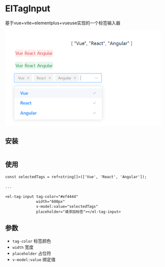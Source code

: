 # ElTagInput

基于vue+vite+elementplus+vueuse实现的一个标签输入器

![img.png](screenshot/img.png)


## 安装

```bash
```

## 使用

```vue
const selectedTags = ref<string[]>(['Vue', 'React', 'Angular']);

...

<el-tag-input tag-color="#ef4444" 
              width="600px" 
              v-model:value="selectedTags" 
              placeholder="请添加标签"></el-tag-input>
```

## 参数
- `tag-color` 标签颜色
- `width` 宽度
- `placeholder` 占位符
- `v-model:value` 绑定值
